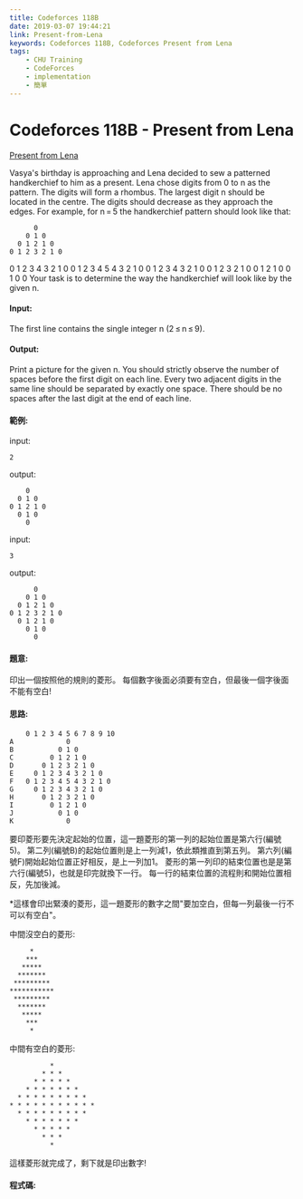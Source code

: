 ```yaml
---
title: Codeforces 118B
date: 2019-03-07 19:44:21
link: Present-from-Lena
keywords: Codeforces 118B, Codeforces Present from Lena
tags:
    - CHU Training
    - CodeForces
    - implementation
    - 簡單
---
```

# Codeforces 118B - Present from Lena
[Present from Lena](https://codeforces.com/problemset/problem/118/B)

Vasya's birthday is approaching and Lena decided to sew a patterned handkerchief to him as a present. Lena chose digits from 0 to n as the pattern. The digits will form a rhombus. The largest digit n should be located in the centre. The digits should decrease as they approach the edges. For example, for n = 5 the handkerchief pattern should look like that:
<!-- more -->

          0
        0 1 0
      0 1 2 1 0
    0 1 2 3 2 1 0
  0 1 2 3 4 3 2 1 0
0 1 2 3 4 5 4 3 2 1 0
  0 1 2 3 4 3 2 1 0
    0 1 2 3 2 1 0
      0 1 2 1 0
        0 1 0
          0
Your task is to determine the way the handkerchief will look like by the given n.

#### Input:
The first line contains the single integer n (2 ≤ n ≤ 9).

#### Output:
Print a picture for the given n. You should strictly observe the number of spaces before the first digit on each line. Every two adjacent digits in the same line should be separated by exactly one space. There should be no spaces after the last digit at the end of each line.

#### 範例:
input:
```
2
```
output:
```
    0
  0 1 0
0 1 2 1 0
  0 1 0
    0
```
input:
```
3
```
output:
```
      0
    0 1 0
  0 1 2 1 0
0 1 2 3 2 1 0
  0 1 2 1 0
    0 1 0
      0
```

#### 題意:
印出一個按照他的規則的菱形。
每個數字後面必須要有空白，但最後一個字後面不能有空白!

#### 思路:
```
    0 1 2 3 4 5 6 7 8 9 10  
A             0
B           0 1 0
C         0 1 2 1 0
D       0 1 2 3 2 1 0
E     0 1 2 3 4 3 2 1 0
F   0 1 2 3 4 5 4 3 2 1 0
G     0 1 2 3 4 3 2 1 0
H       0 1 2 3 2 1 0
I         0 1 2 1 0
J           0 1 0
K             0
```

要印菱形要先決定起始的位置，這一題菱形的第一列的起始位置是第六行(編號5)。
第二列(編號B)的起始位置則是上一列減1，依此類推直到第五列。
第六列(編號F)開始起始位置正好相反，是上一列加1。
菱形的第一列印的結束位置也是是第六行(編號5)，也就是印完就換下一行。
每一行的結束位置的流程則和開始位置相反，先加後減。
	 
*這樣會印出緊湊的菱形，這一題菱形的數字之間"要加空白，但每一列最後一行不可以有空白"。

中間沒空白的菱形:
```
     *
    ***
   *****
  *******
 *********
***********
 *********
  *******
   *****
    ***
     *
```
中間有空白的菱形:
```
          *
        * * *
      * * * * *
    * * * * * * *
  * * * * * * * * *
* * * * * * * * * * *
  * * * * * * * * *
    * * * * * * *
      * * * * *
        * * *
          *
```
這樣菱形就完成了，剩下就是印出數字!

#### 程式碼:
<script src="https://gist.github.com/Daviswww/9465b85756422ea5cf249d925c518520.js"></script>

